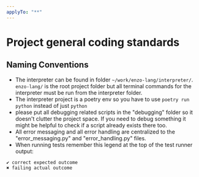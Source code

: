 ```yaml
---
applyTo: "**"
---
```

# Project general coding standards

## Naming Conventions
- The interpreter can be found in folder `~/work/enzo-lang/interpreter/`. `enzo-lang/` is the root project folder but all terminal commands for the interpreter must be run from the interpreter folder.
- The interpreter project is a poetry env so you have to use `poetry run python` instead of just `python`
- please put all debugging related scripts in the "debugging" folder so it doesn't clutter the project space. If you need to debug something it might be helpful to check if a script already exists there too.
- All error messaging and all error handling are centralized to the "error_messaging.py" and "error_handling.py" files.
- When running tests remember this legend at the top of the test runner output:
```
✔ correct expected outcome
✖ failing actual outcome
```
